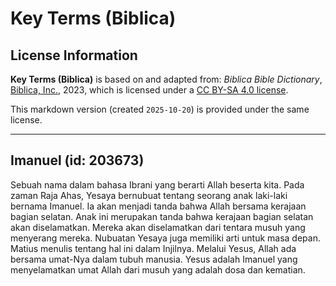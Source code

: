 # Key Terms (Biblica)

## License Information

**Key Terms (Biblica)** is based on and adapted from: _Biblica Bible Dictionary_, [Biblica, Inc.](https://www.biblica.com/), 2023, which is licensed under a [CC BY-SA 4.0 license](https://creativecommons.org/licenses/by-sa/4.0/legalcode.en).

This markdown version (created `2025-10-20`) is provided under the same license.



--------------------------------

## Imanuel (id: 203673)

Sebuah nama dalam bahasa Ibrani yang berarti Allah beserta kita. Pada zaman Raja Ahas, Yesaya bernubuat tentang seorang anak laki\-laki bernama Imanuel. Ia akan menjadi tanda bahwa Allah bersama kerajaan bagian selatan. Anak ini merupakan tanda bahwa kerajaan bagian selatan akan diselamatkan. Mereka akan diselamatkan dari tentara musuh yang menyerang mereka. Nubuatan Yesaya juga memiliki arti untuk masa depan. Matius menulis tentang hal ini dalam Injilnya. Melalui Yesus, Allah ada bersama umat\-Nya dalam tubuh manusia. Yesus adalah Imanuel yang menyelamatkan umat Allah dari musuh yang adalah dosa dan kematian.


